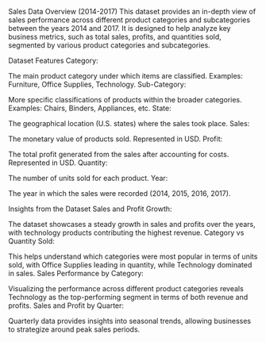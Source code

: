 Sales Data Overview (2014-2017)
This dataset provides an in-depth view of sales performance across different product categories and subcategories between the years 2014 and 2017. It is designed to help analyze key business metrics, such as total sales, profits, and quantities sold, segmented by various product categories and subcategories.

Dataset Features
Category:

The main product category under which items are classified.
Examples: Furniture, Office Supplies, Technology.
Sub-Category:

More specific classifications of products within the broader categories.
Examples: Chairs, Binders, Appliances, etc.
State:

The geographical location (U.S. states) where the sales took place.
Sales:

The monetary value of products sold.
Represented in USD.
Profit:

The total profit generated from the sales after accounting for costs.
Represented in USD.
Quantity:

The number of units sold for each product.
Year:

The year in which the sales were recorded (2014, 2015, 2016, 2017).

Insights from the Dataset
Sales and Profit Growth:

The dataset showcases a steady growth in sales and profits over the years, with technology products contributing the highest revenue.
Category vs Quantity Sold:

This helps understand which categories were most popular in terms of units sold, with Office Supplies leading in quantity, while Technology dominated in sales.
Sales Performance by Category:

Visualizing the performance across different product categories reveals Technology as the top-performing segment in terms of both revenue and profits.
Sales and Profit by Quarter:

Quarterly data provides insights into seasonal trends, allowing businesses to strategize around peak sales periods.
